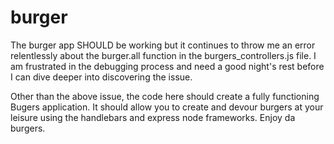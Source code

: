 # burger
The burger app SHOULD be working but it continues to throw me an error relentlessly about the burger.all function in the burgers_controllers.js file. I am frustrated in the debugging process and need a good night's rest before I can dive deeper into discovering the issue.

Other than the above issue, the code here should create a fully functioning Bugers application.  It should allow you to create and devour burgers at your leisure using the handlebars and express node frameworks. Enjoy da burgers.